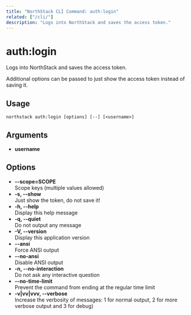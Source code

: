 ```yaml
---
title: "NorthStack CLI Command: auth:login"
related: ["/cli/"]
description: "Logs into NorthStack and saves the access token."
---
```


# auth:login

Logs into NorthStack and saves the access token.

Additional options can be passed to just show the access token instead of saving it.

## Usage
`northstack auth:login [options] [--] [<username>]`

## Arguments
* **username**

## Options
* **--scope=SCOPE**  
  Scope keys (multiple values allowed)
* **-s, --show**  
  Just show the token, do not save it!
* **-h, --help**  
  Display this help message
* **-q, --quiet**  
  Do not output any message
* **-V, --version**  
  Display this application version
* **--ansi**  
  Force ANSI output
* **--no-ansi**  
  Disable ANSI output
* **-n, --no-interaction**  
  Do not ask any interactive question
* **--no-time-limit**  
  Prevent the command from ending at the regular time limit
* **-v|vv|vvv, --verbose**  
  Increase the verbosity of messages: 1 for normal output, 2 for more verbose output and 3 for debug)